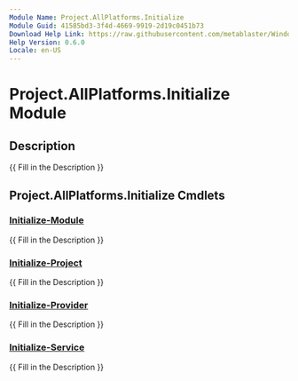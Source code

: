 ```yaml
---
Module Name: Project.AllPlatforms.Initialize
Module Guid: 41585bd3-3f4d-4669-9919-2d19c0451b73
Download Help Link: https://raw.githubusercontent.com/metablaster/WindowsFirewallRuleset/develop/Modules/Project.AllPlatforms.Initialize/Help/Content
Help Version: 0.6.0
Locale: en-US
---
```


# Project.AllPlatforms.Initialize Module
## Description
{{ Fill in the Description }}

## Project.AllPlatforms.Initialize Cmdlets
### [Initialize-Module](Initialize-Module.md)
{{ Fill in the Description }}

### [Initialize-Project](Initialize-Project.md)
{{ Fill in the Description }}

### [Initialize-Provider](Initialize-Provider.md)
{{ Fill in the Description }}

### [Initialize-Service](Initialize-Service.md)
{{ Fill in the Description }}

